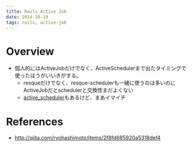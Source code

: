```yaml
---
title: Rails Active Job
date: 2014-10-19
tags: rails, active-job
---
```



# Overview

+ 個人的にはActiveJobだけでなく、ActiveSchedulerまで出たタイミングで使ったほうがいいきがする。
  + resqueだけでなく、resque-schedulerも一緒に使うのは多いのにActiveJobだとschedulerと交換性まだよくない
  + [active_scheduler](https://github.com/JustinAiken/active_scheduler)もあるけど、まあイマイチ


# References

+ <http://qiita.com/ryohashimoto/items/2f8fd685920a5318def4>
